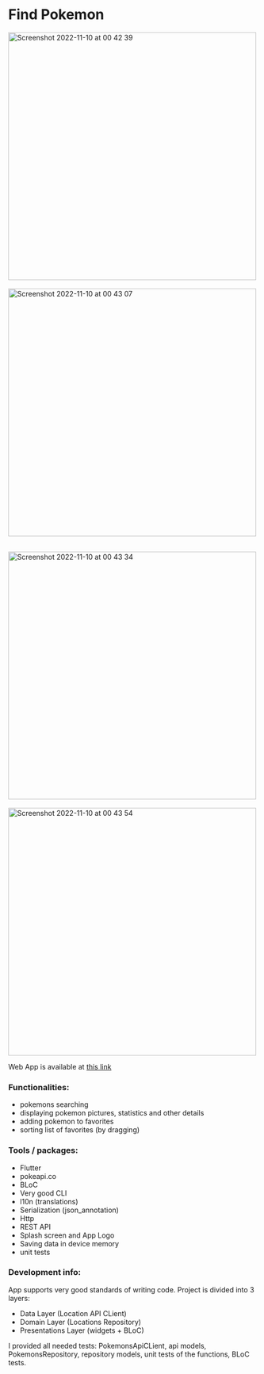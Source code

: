 # Find Pokemon



<img height="500" alt="Screenshot 2022-11-10 at 00 42 39" src="https://user-images.githubusercontent.com/38291070/200965878-065d1838-5675-4a7d-a5d9-debb6db3c7f3.png">     &nbsp;&nbsp;&nbsp;&nbsp;    <img height="500" alt="Screenshot 2022-11-10 at 00 43 07" src="https://user-images.githubusercontent.com/38291070/200965875-208614b9-f898-4e12-a24c-7ed32bef49f0.png">  

&nbsp;&nbsp;&nbsp;&nbsp;  
<img height="500" alt="Screenshot 2022-11-10 at 00 43 34" src="https://user-images.githubusercontent.com/38291070/200965869-d1dbf54f-6880-46bb-89dc-c36dc81f3978.png">    &nbsp;&nbsp;&nbsp;&nbsp;    <img height="500" alt="Screenshot 2022-11-10 at 00 43 54" src="https://user-images.githubusercontent.com/38291070/200965864-02069647-31ce-4c5f-abd6-0eaf42d27cb7.png">  


Web App is available at [this link](https://find-pokemon-72d09.web.app)

### Functionalities:
- pokemons searching
- displaying pokemon pictures, statistics and other details
- adding pokemon to favorites
- sorting list of favorites (by dragging)

### Tools / packages:
- Flutter
- pokeapi.co
- BLoC
- Very good CLI
- l10n (translations)
- Serialization (json_annotation)
- Http
- REST API
- Splash screen and App Logo
- Saving data in device memory
- unit tests


### Development info:
App supports very good standards of writing code. Project is divided into 3 layers:
- Data Layer (Location API CLient)
- Domain Layer (Locations Repository)
- Presentations Layer (widgets + BLoC)

I provided all needed tests: PokemonsApiCLient, api models, PokemonsRepository, repository models, unit tests of the functions, BLoC tests.
